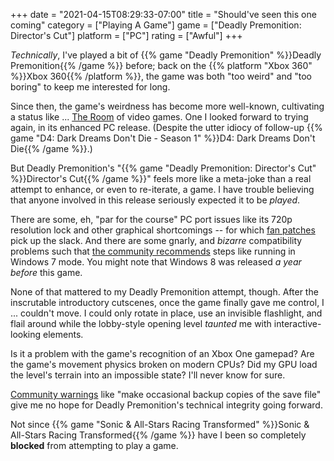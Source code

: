 +++
date = "2021-04-15T08:29:33-07:00"
title = "Should've seen this one coming"
category = ["Playing A Game"]
game = ["Deadly Premonition: Director's Cut"]
platform = ["PC"]
rating = ["Awful"]
+++

<i>Technically</i>, I've played a bit of {{% game "Deadly Premonition" %}}Deadly Premonition{{% /game %}} before; back on the {{% platform "Xbox 360" %}}Xbox 360{{% /platform %}}, the game was both "too weird" and "too boring" to keep me interested for long.

Since then, the game's weirdness has become more well-known, cultivating a status like ... <a href="https://www.imdb.com/title/tt0368226/">The Room</a> of video games.  One I looked forward to trying again, in its enhanced PC release.  (Despite the utter idiocy of follow-up {{% game "D4: Dark Dreams Don't Die - Season 1" %}}D4: Dark Dreams Don't Die{{% /game %}}.)

But Deadly Premonition's "{{% game "Deadly Premonition: Director's Cut" %}}Director's Cut{{% /game %}}" feels more like a meta-joke than a real attempt to enhance, or even to re-iterate, a game.  I have trouble believing that anyone involved in this release seriously expected it to be <i>played</i>.

There are some, eh, "par for the course" PC port issues like its 720p resolution lock and other graphical shortcomings -- for which <a href="https://community.pcgamingwiki.com/files/file/896-dpfix095zip/">fan patches</a> pick up the slack.  And there are some gnarly, and <i>bizarre</i> compatibility problems such that <a href="https://steamcommunity.com/app/247660/discussions/0/613940109918774564/">the community recommends</a> steps like running in Windows 7 mode.  You might note that Windows 8 was released <i>a year before</i> this game.

None of that mattered to my Deadly Premonition attempt, though.  After the inscrutable introductory cutscenes, once the game finally gave me control, I ... couldn't move.  I could only rotate in place, use an invisible flashlight, and flail around while the lobby-style opening level <i>taunted</i> me with interactive-looking elements.

Is it a problem with the game's recognition of an Xbox One gamepad?  Are the game's movement physics broken on modern CPUs?  Did my GPU load the level's terrain into an impossible state?  I'll never know for sure.

<a href="https://www.pcgamingwiki.com/wiki/Deadly_Premonition:_The_Director's_Cut">Community warnings</a> like "make occasional backup copies of the save file" give me no hope for Deadly Premonition's technical integrity going forward.

Not since {{% game "Sonic &amp; All-Stars Racing Transformed" %}}Sonic &amp; All-Stars Racing Transformed{{% /game %}} have I been so completely <b>blocked</b> from attempting to play a game.
